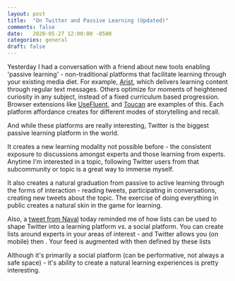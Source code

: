 ```yaml
---
layout: post
title:  "On Twitter and Passive Learning (Updated)"
comments: false
date:   2020-05-27 12:00:00 -0500
categories: general
draft: false
---
```


Yesterday I had a conversation with a friend about new tools enabling 'passive learning' - non-traditional platforms that facilitate learning through your existing media diet. For example, [Arist](http://www.arist.co), which delivers learning content through regular text messages. Others optimize for moments of heightened curiosity in any subject, instead of a fixed curriculum based progression. Browser extensions like [UseFluent](http://www.usefluent.co), and [Toucan](http://www.jointoucan.com) are examples of this. Each platform affordance creates for different modes of storytelling and recall.

And while these platforms are really interesting, Twitter is the biggest passive learning platform in the world.

It creates a new learning modality not possible before - the consistent exposure to discussions amongst experts and those learning from experts. Anytime I'm interested in a topic, following Twitter users from that subcommunity or topic is a great way to immerse myself.

It also creates a natural graduation from passive to active learning through the forms of interaction - reading tweets, participating in conversations, creating new tweets about the topic. The exercise of doing everything in public creates a natural skin in the game for learning. 

Also, a [tweet from Naval](https://twitter.com/naval/status/1265875306901934081) today reminded me of how lists can be used to shape Twitter into a learning platform vs. a social platform. You can create lists around experts in your areas of interest - and Twitter allows you (on mobile) then . Your feed is augmented with then defined by these lists

Although it's primarily a social platform (can be performative, not always a safe space) - it's ability to create a natural learning experiences is pretty interesting.